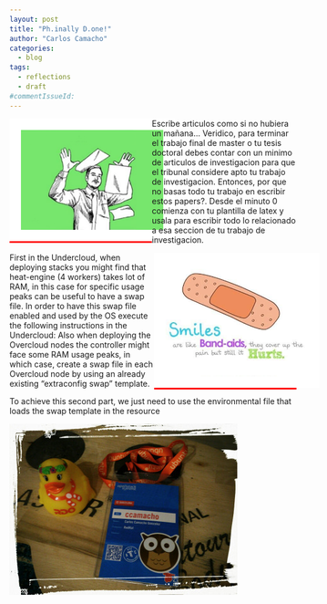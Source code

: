 ```yaml
---
layout: post
title: "Ph.inally D.one!"
author: "Carlos Camacho"
categories:
  - blog
tags:
  - reflections
  - draft
#commentIssueId:
---
```





<div style="float: left; width: 250px; background: red;"><img src="/static/phd/papers-to-me.png" alt="" style="border:20px solid #FFF"></div>

Escribe articulos como si no hubiera un mañana... Veridico, 
para terminar el trabajo final de master o tu tesis doctoral
debes contar con un minimo de articulos de investigacion para que
el tribunal considere apto tu trabajo de investigacion. Entonces,
por que no basas todo tu trabajo en escribir estos papers?.
Desde el minuto 0 comienza con tu plantilla de latex y
usala para escribir todo lo relacionado a esa seccion de tu trabajo
de investigacion.

<div style="float: right; width: 250px; background: red;"><img src="/static/bandaid.jpg" alt=""style="border:20px solid #FFF"></div>
    
First in the Undercloud, when deploying stacks you might find
that heat-engine (4 workers) takes lot of RAM, in this
case for specific usage peaks can be useful to have a
swap file. In order to have this swap file enabled and used by the OS
execute the following instructions in the Undercloud:
Also when deploying the Overcloud nodes the controller might face
some RAM usage peaks, in which case, create a swap file in each
Overcloud node by using an already existing “extraconfig swap”
template.

To achieve this second part, we just need to use the environmental
file that loads the swap template in the resource

![](/static/openstack-summit-2016-bcn.jpeg)

